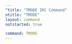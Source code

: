 ```yaml
---
^title: "TMODE IRC Command"
ntitle: "TMODE"
layout: command
notstarted: true

command: TMODE
---
```

